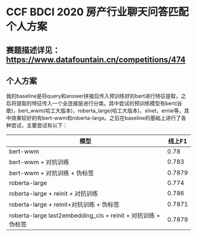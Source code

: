 # CCF BDCI 2020 房产行业聊天问答匹配个人方案

## 赛题描述详见：https://www.datafountain.cn/competitions/474

## 个人方案
我的baseline是将query和answer拼接后传入预训练好的bert进行特征提取，之后将提取的特征传入一个全连接层进行分类。其中尝试的预训练模型有bert(谷歌)，bert_wwm(哈工大版本)，roberta_large(哈工大版本)，xlnet，ernie等，其中效果较好的有bert-wwm和roberta-large。之后在baseline的基础上进行了各种尝试，主要尝试有以下：<br>

| 模型                                                         | 线上F1 |
| ------------------------------------------------------------ | ------ |
| bert-wwm                                                     | 0.78   |
| bert-wwm + 对抗训练                                          | 0.783  |
| bert-wwm + 对抗训练 + 伪标签                                 | 0.7879 |
| roberta-large                                                | 0.774  |
| roberta-large + reinit + 对抗训练                            | 0.786  |
| roberta-large + reinit+对抗训练 + 伪标签                     | 0.7871 |
| roberta-large last2embedding_cls + reinit + 对抗训练 + 伪标签 | 0.7879 |


